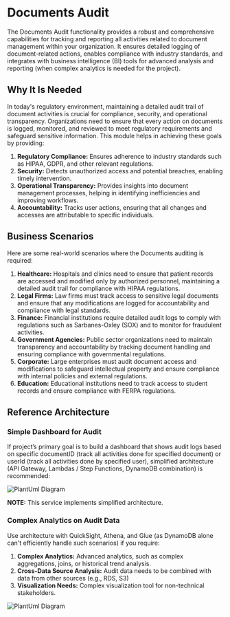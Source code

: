 # Documents Audit

The Documents Audit functionality provides a robust and comprehensive capabilities for tracking and reporting all activities related to document management within your organization. It ensures detailed logging of document-related actions, enables compliance with industry standards, and integrates with business intelligence (BI) tools for advanced analysis and reporting (when complex analytics is needed for the project).

## Why It Is Needed

In today's regulatory environment, maintaining a detailed audit trail of document activities is crucial for compliance, security, and operational transparency. Organizations need to ensure that every action on documents is logged, monitored, and reviewed to meet regulatory requirements and safeguard sensitive information. This module helps in achieving these goals by providing:

1. **Regulatory Compliance:** Ensures adherence to industry standards such as HIPAA, GDPR, and other relevant regulations.
2. **Security:** Detects unauthorized access and potential breaches, enabling timely intervention.
3. **Operational Transparency:** Provides insights into document management processes, helping in identifying inefficiencies and improving workflows.
4. **Accountability:** Tracks user actions, ensuring that all changes and accesses are attributable to specific individuals.

## Business Scenarios

Here are some real-world scenarios where the Documents auditing is required:

1. **Healthcare:** Hospitals and clinics need to ensure that patient records are accessed and modified only by authorized personnel, maintaining a detailed audit trail for compliance with HIPAA regulations.
2. **Legal Firms:** Law firms must track access to sensitive legal documents and ensure that any modifications are logged for accountability and compliance with legal standards.
3. **Finance:** Financial institutions require detailed audit logs to comply with regulations such as Sarbanes-Oxley (SOX) and to monitor for fraudulent activities.
4. **Government Agencies:** Public sector organizations need to maintain transparency and accountability by tracking document handling and ensuring compliance with governmental regulations.
5. **Corporate:** Large enterprises must audit document access and modifications to safeguard intellectual property and ensure compliance with internal policies and external regulations.
6. **Education:** Educational institutions need to track access to student records and ensure compliance with FERPA regulations.

## Reference Architecture

### Simple Dashboard for Audit

If project’s primary goal is to build a dashboard that shows audit logs based on specific documentID (track all activities done for specified document) or userId (track all activities done by specified user), simplified architecture (API Gateway, Lambdas / Step Functions, DynamoDB combination) is recommended:

![PlantUml Diagram]()

**NOTE:** This service implements simplified architecture.

### Complex Analytics on Audit Data

Use architecture with QuickSight, Athena, and Glue (as DynamoDB alone can't efficiently handle such scenarios) if you require:

1. **Complex Analytics:** Advanced analytics, such as complex aggregations, joins, or historical trend analysis.
2. **Cross-Data Source Analysis:** Audit data needs to be combined with data from other sources (e.g., RDS, S3)
3. **Visualization Needs:** Complex visualization tool for non-technical stakeholders.

![PlantUml Diagram]()